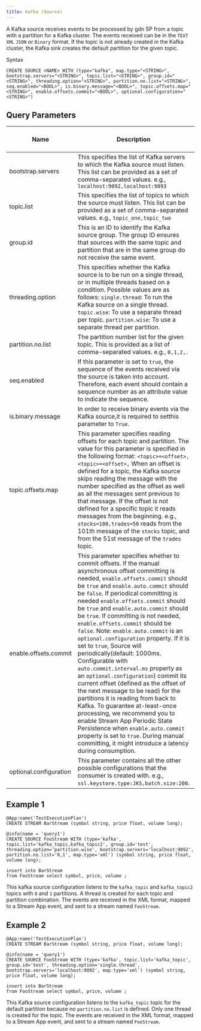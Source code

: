 ```yaml
---
title: kafka (Source)
---
```


A Kafka source receives events to be processed by gdn SP from a topic
with a partition for a Kafka cluster. The events received can be in the
`TEXT` `XML` `JSON` or `Binary` format. If the topic is not already
created in the Kafka cluster, the Kafka sink creates the default
partition for the given topic.

Syntax

    CREATE SOURCE <NAME> WITH (type="kafka", map.type="<STRING>", bootstrap.servers="<STRING>", topic.list="<STRING>", group.id="<STRING>", threading.option="<STRING>", partition.no.list="<STRING>", seq.enabled="<BOOL>", is.binary.message="<BOOL>", topic.offsets.map="<STRING>", enable.offsets.commit="<BOOL>", optional.configuration="<STRING>")


## Query Parameters

| Name                   | Description                                                                                                                                                                                                                                                                                                                                                                                                                                                                                                                                                                                                                                                                                                                                                                                                                                                                                                                                                                                          | Default Value | Possible Data Types | Optional | Dynamic |
|------------------------|------------------------------------------------------------------------------------------------------------------------------------------------------------------------------------------------------------------------------------------------------------------------------------------------------------------------------------------------------------------------------------------------------------------------------------------------------------------------------------------------------------------------------------------------------------------------------------------------------------------------------------------------------------------------------------------------------------------------------------------------------------------------------------------------------------------------------------------------------------------------------------------------------------------------------------------------------------------------------------------------------|---------------|---------------------|----------|---------|
| bootstrap.servers      | This specifies the list of Kafka servers to which the Kafka source must listen. This list can be provided as a set of comma-separated values. e.g., `localhost:9092,localhost:9093`                                                                                                                                                                                                                                                                                                                                                                                                                                                                                                                                                                                                                                                                                                                                                                                                                  |               | STRING              | No       | No      |
| topic.list             | This specifies the list of topics to which the source must listen. This list can be provided as a set of comma-separated values. e.g., `topic_one,topic_two`                                                                                                                                                                                                                                                                                                                                                                                                                                                                                                                                                                                                                                                                                                                                                                                                                                         |               | STRING              | No       | No      |
| group.id               | This is an ID to identify the Kafka source group. The group ID ensures that sources with the same topic and partition that are in the same group do not receive the same event.                                                                                                                                                                                                                                                                                                                                                                                                                                                                                                                                                                                                                                                                                                                                                                                                                      |               | STRING              | No       | No      |
| threading.option       | This specifies whether the Kafka source is to be run on a single thread, or in multiple threads based on a condition. Possible values are as follows: `single.thread`: To run the Kafka source on a single thread. `topic.wise`: To use a separate thread per topic. `partition.wise`: To use a separate thread per partition.                                                                                                                                                                                                                                                                                                                                                                                                                                                                                                                                                                                                                                                                       |               | STRING              | No       | No      |
| partition.no.list      | The partition number list for the given topic. This is provided as a list of comma-separated values. e.g., `0,1,2,`.                                                                                                                                                                                                                                                                                                                                                                                                                                                                                                                                                                                                                                                                                                                                                                                                                                                                                 | 0             | STRING              | Yes      | No      |
| seq.enabled            | If this parameter is set to `true`, the sequence of the events received via the source is taken into account. Therefore, each event should contain a sequence number as an attribute value to indicate the sequence.                                                                                                                                                                                                                                                                                                                                                                                                                                                                                                                                                                                                                                                                                                                                                                                 | false         | BOOL                | Yes      | No      |
| is.binary.message      | In order to receive binary events via the Kafka source,it is required to setthis parameter to `True`.                                                                                                                                                                                                                                                                                                                                                                                                                                                                                                                                                                                                                                                                                                                                                                                                                                                                                              | false         | BOOL                | Yes      | No      |
| topic.offsets.map      | This parameter specifies reading offsets for each topic and partition. The value for this parameter is specified in the following format:  `<topic>=<offset>,<topic>=<offset>,`   When an offset is defined for a topic, the Kafka source skips reading the message with the number specified as the offset as well as all the messages sent previous to that message. If the offset is not defined for a specific topic it reads messages from the beginning. e.g., `stocks=100,trades=50` reads from the 101th message of the `stocks` topic, and from the 51st message of the `trades` topic.                                                                                                                                                                                                                                                                                                                                                                                                     | null          | STRING              | Yes      | No      |
| enable.offsets.commit  | This parameter specifies whether to commit offsets. If the manual asynchronous offset committing is needed, `enable.offsets.commit` should be `true` and `enable.auto.commit` should be `false`. If periodical committing is needed `enable.offsets.commit` should be `true` and `enable.auto.commit` should be `true`. If committing is not needed, `enable.offsets.commit` should be `false`. Note: `enable.auto.commit` is an `optional.configuration` property. If it is set to `true`, Source will periodically(default: 1000ms. Configurable with `auto.commit.interval.ms` property as an `optional.configuration`) commit its current offset (defined as the offset of the next message to be read) for the partitions it is reading from back to Kafka. To guarantee at-least-once processing, we recommend you to enable Stream App Periodic State Persistence when `enable.auto.commit` property is set to `true`. During manual committing, it might introduce a latency during consumption. | true          | BOOL                | Yes      | No      |
| optional.configuration | This parameter contains all the other possible configurations that the consumer is created with. e.g., `ssl.keystore.type:JKS,batch.size:200`.                                                                                                                                                                                                                                                                                                                                                                                                                                                                                                                                                                                                                                                                                                                                                                                                                                                       | null          | STRING              | Yes      | No      |

## Example 1

    @App:name('TestExecutionPlan')
    CREATE STREAM BarStream (symbol string, price float, volume long);

    @info(name = 'query1')
    CREATE SOURCE FooStream WITH (type='kafka', topic.list='kafka_topic,kafka_topic2', group.id='test', threading.option='partition.wise', bootstrap.servers='localhost:9092', partition.no.list='0,1', map.type='xml') (symbol string, price float, volume long);

    insert into BarStream
    from FooStream select symbol, price, volume ;

This kafka source configuration listens to the `kafka_topic` and
`kafka_topic2` topics with `0` and `1` partitions. A thread is created
for each topic and partition combination. The events are received in the
XML format, mapped to a Stream App event, and sent to a stream named
`FooStream`.

## Example 2

    @App:name('TestExecutionPlan')
    CREATE STREAM BarStream (symbol string, price float, volume long);

    @info(name = 'query1')
    CREATE SOURCE FooStream WITH (type='kafka', topic.list='kafka_topic', group.id='test', threading.option='single.thread', bootstrap.servers='localhost:9092', map.type='xml') (symbol string, price float, volume long);

    insert into BarStream
    from FooStream select symbol, price, volume ;

This Kafka source configuration listens to the `kafka_topic` topic for
the default partition because no `partition.no.list` is defined. Only
one thread is created for the topic. The events are received in the XML
format, mapped to a Stream App event, and sent to a stream named
`FooStream`.